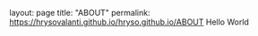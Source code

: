 layout: page
title: "ABOUT"
permalink: https://hrysovalanti.github.io/hryso.github.io/ABOUT
Hello World
